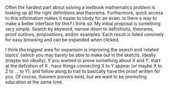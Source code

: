 Often the hardest part about solving a textbook mathematics problem is looking up all the right definitions and theorems. Furthermore, quick access to this information makes it easier to study for an exam. Is there a way to make a better interface for this? I think so. My initial proposal is something very simple. Search by keyword, narrow down to definitions, theorems, proof outlines, propositions, and/or examples. Each result is listed consisely for easy browsing and can be expanded when clicked.

I think the biggest area for expansion is improving the search and ‘related topics’ (which you may barely be able to make out in the sketch). Ideally (maybe too ideally), if you wanted to prove something about X and Y, start at the definition of X , have things connecting X to Y appear (or maybe X to Z to … to Y), and follow along to trail to basically have the proof written for you. Of course, theorem provers exist, but we want to be promoting education at the same time.
